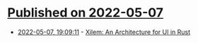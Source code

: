# [Published on 2022-05-07](index.md)

* [2022-05-07, 19:09:11](https://news.ycombinator.com/item?id=31297550) - [Xilem: An Architecture for UI in Rust](https://raphlinus.github.io/rust/gui/2022/05/07/ui-architecture.html)
